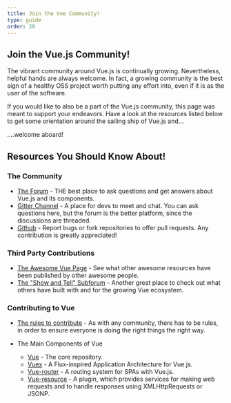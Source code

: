 ```yaml
---
title: Join the Vue Community!
type: guide
order: 20
---
```


## Join the Vue.js Community!

The vibrant community around Vue.js is continually growing. Nevertheless, helpful hands are always welcome. In fact, a growing community is the best sign of a healthy OSS project worth putting any effort into, even if it is as the user of the software. 

If you would like to also be a part of the Vue.js community, this page was meant to support your endeavors. Have a look at the resources listed below to get some orientation around the sailing ship of Vue.js and...

....welcome aboard!

## Resources You Should Know About!

### The Community
- [The Forum](http://forum.vuejs.org/) - THE best place to ask questions and get answers about Vue.js and its components.
- [Gitter Channel](https://gitter.im/vuejs/vue) -  A place for devs to meet and chat. You can ask questions here, but the forum is the better platform, since the discussions are threaded.
- [Github](https://github.com/vuejs) - Report bugs or fork repositories to offer pull requests. Any contribution is greatly appreciated!  


### Third Party Contributions

- [The Awesome Vue Page](https://github.com/vuejs/awesome-vue) - See what other awesome resources have been published by other awesome people.
- [The "Show and Tell" Subforum](http://forum.vuejs.org/category/15/show-tell) - Another great place to check out what others have built with and for the growing Vue ecosystem.
 
### Contributing to Vue

- [The rules to contribute](https://github.com/vuejs/vue/blob/dev/.github/CONTRIBUTING.md) - As with any community, there has to be rules, in order to ensure everyone is doing the right things the right way.

- The Main Components of Vue
  - [Vue](https://github.com/vuejs/vue) - The core repository.
  - [Vuex](https://github.com/vuejs/vuex) - A Flux-inspired Application Architecture for Vue.js.
  - [Vue-router](https://github.com/vuejs/vue-router) - A routing system for SPAs with Vue.js.
  - [Vue-resource](https://github.com/vuejs/vue-resource) - A plugin, which provides services for making web requests and to handle responses using XMLHttpRequests or JSONP. 






